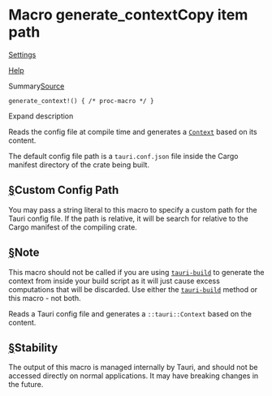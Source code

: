 # Macro generate\_contextCopy item path

[Settings](../settings.html)

[Help](../help.html)

Summary[Source](https://docs.rs/tauri-macros/2.1.1/x86_64-unknown-linux-gnu/src/tauri_macros/lib.rs.html#83)

```
generate_context!() { /* proc-macro */ }
```

Expand description

Reads the config file at compile time and generates a [`Context`](struct.Context.html.md "struct tauri::Context") based on its content.

The default config file path is a `tauri.conf.json` file inside the Cargo manifest directory of
the crate being built.

## [§](#custom-config-path)Custom Config Path

You may pass a string literal to this macro to specify a custom path for the Tauri config file.
If the path is relative, it will be search for relative to the Cargo manifest of the compiling
crate.

## [§](#note)Note

This macro should not be called if you are using [`tauri-build`](https://docs.rs/tauri-build) to generate the context from
inside your build script as it will just cause excess computations that will be discarded. Use
either the [`tauri-build`](https://docs.rs/tauri-build) method or this macro - not both.

Reads a Tauri config file and generates a `::tauri::Context` based on the content.

## [§](#stability)Stability

The output of this macro is managed internally by Tauri,
and should not be accessed directly on normal applications.
It may have breaking changes in the future.